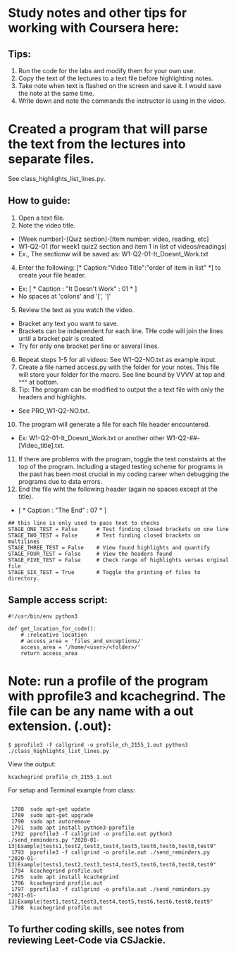# Study notes and other tips for working with Coursera here:

## Tips:

1. Run the code for the labs and modify them for your own use.
2. Copy the text of the lectures to a text file before highlighting notes.
3. Take note when text is flashed on the screen and save it. I would save the note at the same time.
4. Write down and note the commands the instructor is using in the video.

# Created a program that will parse the text from the lectures into separate files.

See class_highlights_list_lines.py.

## How to guide:
1. Open a text file.
2. Note the video title.
  - [Week number]-[Quiz section]-[Item number: video, reading, etc]
  - W1-Q2-01 (for week1 quiz2 section and item 1 in list of videos/readings)
  - Ex., The sectionw will be saved as:  W1-Q2-01-It_Doesnt_Work.txt
4. Enter the following: [* Caption:"Video Title":"order of item in list" *] to create your file header.
  - Ex: [ * Caption : "It Doesn't Work" : 01 * ]
  - No spaces at 'colons' and '[*', '*]'
5. Review the text as you watch the video. 
  - Bracket any text you want to save. 
  - Brackets can be independent for each line.  THe code will join the lines until a bracket pair is created.
  - Try for only one bracket per line or several lines.
6. Repeat steps 1-5 for all videos: See W1-Q2-NO.txt as example input.
7. Create a file named access.py with the folder for your notes.  This file will store your folder for the macro. See line bound by VVVV at top and ^^^ at bottom.
9. Tip: The program can be modified to output the a text file with only the headers and highlights.
  - See PRO_W1-Q2-NO.txt.
10. The program will generate a file for each file header encountered.
  - Ex: W1-Q2-01-It_Doesnt_Work.txt or another other W1-Q2-##-[Video_title].txt.
11. If there are problems with the program, toggle the test constaints at the top of the program.  Including a staged testing scheme for programs in the past has been most crucial in my coding career when debugging the programs due to data errors.
12. End the file wiht the following header (again no spaces except at the title).
  - [ * Caption : "The End" : 07 * ]

```
## this line is only used to pass text to checks
STAGE_ONE_TEST = False      # Test finding closed brackets on one line
STAGE_TWO_TEST = False      # Test finding closed brackets on multilines
STAGE_THREE_TEST = False    # View found highlights and quantify
STAGE_FOUR_TEST = False     # View the headers found
STAGE_FIVE_TEST = False     # Check range of highlights verses orginal file
STAGE_SIX_TEST = True       # Toggle the printing of files to directory.
```
## Sample access script:

```
#!/usr/bin/env python3

def get_location_for_code():
    # :releative location
    # access_area = 'files_and_exceptions/'
    access_area = '/home/<user>/<folder>/'
    return access_area
```
# Note: run a profile of the program with pprofile3 and kcachegrind.  The file can be any name with a out extension. (.out):
```
$ pprofile3 -f callgrind -o profile_ch_2155_1.out python3 ./class_highlights_list_lines.py
```
View the output:
```
kcachegrind profile_ch_2155_1.out
```
For setup and Terminal example from class:
```

 1788  sudo apt-get update
 1789  sudo apt-get upgrade
 1790  sudo apt autoremove
 1791  sudo apt install python3-pprofile
 1792  pprofile3 -f callgrind -o profile.out python3 ./send_reminders.py "2020-01-13|Example|tests1,test2,test3,test4,test5,test6,test6,test8,test9"
 1793  pprofile3 -f callgrind -o profile.out ./send_reminders.py "2020-01-13|Example|tests1,test2,test3,test4,test5,test6,test6,test8,test9"
 1794  kcachegrind profile.out
 1795  sudo apt install kcachegrind
 1796  kcachegrind profile.out
 1797  pprofile3 -f callgrind -o profile.out ./send_reminders.py "2021-01-13|Example|test1,test2,test3,test4,test5,test6,test6,test8,test9"
 1798  kcachegrind profile.out

```
## To further coding skills, see notes from reviewing Leet-Code via CSJackie.



